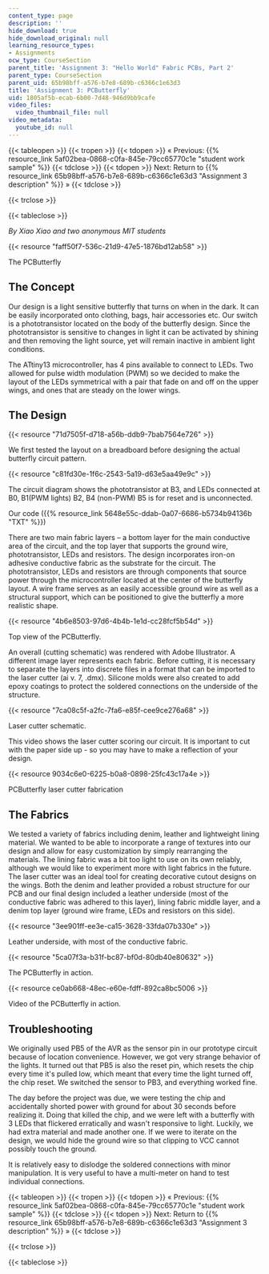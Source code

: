 ```yaml
---
content_type: page
description: ''
hide_download: true
hide_download_original: null
learning_resource_types:
- Assignments
ocw_type: CourseSection
parent_title: 'Assignment 3: "Hello World" Fabric PCBs, Part 2'
parent_type: CourseSection
parent_uid: 65b98bff-a576-b7e8-689b-c6366c1e63d3
title: 'Assignment 3: PCButterfly'
uid: 1805af5b-ecab-6b00-7d48-946d9bb9cafe
video_files:
  video_thumbnail_file: null
video_metadata:
  youtube_id: null
---
```


{{< tableopen >}}
{{< tropen >}}
{{< tdopen >}}
« Previous: {{% resource_link 5af02bea-0868-c0fa-845e-79cc65770c1e "student work sample" %}}
{{< tdclose >}}
{{< tdopen >}}
Next: Return to {{% resource_link 65b98bff-a576-b7e8-689b-c6366c1e63d3 "Assignment 3 description" %}} »
{{< tdclose >}}

{{< trclose >}}

{{< tableclose >}}

_By Xiao Xiao and two anonymous MIT students_

{{< resource "faff50f7-536c-21d9-47e5-1876bd12ab58" >}}

The PCButterfly

The Concept
-----------

Our design is a light sensitive butterfly that turns on when in the dark. It can be easily incorporated onto clothing, bags, hair accessories etc. Our switch is a phototransistor located on the body of the butterfly design. Since the phototransistor is sensitive to changes in light it can be activated by shining and then removing the light source, yet will remain inactive in ambient light conditions.

The ATtiny13 microcontroller, has 4 pins available to connect to LEDs. Two allowed for pulse width modulation (PWM) so we decided to make the layout of the LEDs symmetrical with a pair that fade on and off on the upper wings, and ones that are steady on the lower wings.

The Design
----------

{{< resource "71d7505f-d718-a56b-ddb9-7bab7564e726" >}}

We first tested the layout on a breadboard before designing the actual butterfly circuit pattern.

{{< resource "c81fd30e-1f6c-2543-5a19-d63e5aa49e9c" >}}

The circuit diagram shows the phototransistor at B3, and LEDs connected at B0, B1(PWM lights) B2, B4 (non-PWM) B5 is for reset and is unconnected.

Our code ({{% resource_link 5648e55c-ddab-0a07-6686-b5734b94136b "TXT" %}})

There are two main fabric layers – a bottom layer for the main conductive area of the circuit, and the top layer that supports the ground wire, phototransistor, LEDs and resistors. The design incorporates iron-on adhesive conductive fabric as the substrate for the circuit. The phototransistor, LEDs and resistors are through components that source power through the microcontroller located at the center of the butterfly layout. A wire frame serves as an easily accessible ground wire as well as a structural support, which can be positioned to give the butterfly a more realistic shape.

{{< resource "4b6e8503-97d6-4b4b-1e1d-cc28fcf5b54d" >}}

Top view of the PCButterfly.

An overall (cutting schematic) was rendered with Adobe Illustrator. A different image layer represents each fabric. Before cutting, it is necessary to separate the layers into discrete files in a format that can be imported to the laser cutter (ai v. 7, .dmx). Silicone molds were also created to add epoxy coatings to protect the soldered connections on the underside of the structure.

{{< resource "7ca08c5f-a2fc-7fa6-e85f-cee9ce276a68" >}}

Laser cutter schematic.

This video shows the laser cutter scoring our circuit. It is important to cut with the paper side up - so you may have to make a reflection of your design.

{{< resource 9034c6e0-6225-b0a8-0898-25fc43c17a4e >}}

PCButterfly laser cutter fabrication

The Fabrics
-----------

We tested a variety of fabrics including denim, leather and lightweight lining material. We wanted to be able to incorporate a range of textures into our design and allow for easy customization by simply rearranging the materials. The lining fabric was a bit too light to use on its own reliably, although we would like to experiment more with light fabrics in the future. The laser cutter was an ideal tool for creating decorative cutout designs on the wings. Both the denim and leather provided a robust structure for our PCB and our final design included a leather underside (most of the conductive fabric was adhered to this layer), lining fabric middle layer, and a denim top layer (ground wire frame, LEDs and resistors on this side).

{{< resource "3ee901ff-ee3e-ca15-3628-33fda07b330e" >}}

Leather underside, with most of the conductive fabric.

{{< resource "5ca07f3a-b31f-bc87-bf0d-80db40e80632" >}}

The PCButterfly in action.

{{< resource ce0ab668-48ec-e60e-fdff-892ca8bc5006 >}}

Video of the PCButterfly in action.

Troubleshooting
---------------

We originally used PB5 of the AVR as the sensor pin in our prototype circuit because of location convenience. However, we got very strange behavior of the lights. It turned out that PB5 is also the reset pin, which resets the chip every time it's pulled low, which meant that every time the light turned off, the chip reset. We switched the sensor to PB3, and everything worked fine.

The day before the project was due, we were testing the chip and accidentally shorted power with ground for about 30 seconds before realizing it. Doing that killed the chip, and we were left with a butterfly with 3 LEDs that flickered erratically and wasn't responsive to light. Luckily, we had extra material and made another one. If we were to iterate on the design, we would hide the ground wire so that clipping to VCC cannot possibly touch the ground.

It is relatively easy to dislodge the soldered connections with minor manipulation. It is very useful to have a multi-meter on hand to test individual connections.

{{< tableopen >}}
{{< tropen >}}
{{< tdopen >}}
« Previous: {{% resource_link 5af02bea-0868-c0fa-845e-79cc65770c1e "student work sample" %}}
{{< tdclose >}}
{{< tdopen >}}
Next: Return to {{% resource_link 65b98bff-a576-b7e8-689b-c6366c1e63d3 "Assignment 3 description" %}} »
{{< tdclose >}}

{{< trclose >}}

{{< tableclose >}}